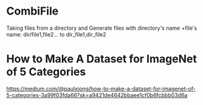# CombiFile
Taking files from a directory and Generate files with directory's name +file's name: dir/file1,file2... to dir_file1,dir_file2
# How to Make A Dataset for ImageNet of 5 Categories
https://medium.com/@paulxiong/how-to-make-a-dataset-for-imagenet-of-5-categories-3a99f03fda66?sk=a9421de4642bbaee1cf0b6fcbbb03d6a
